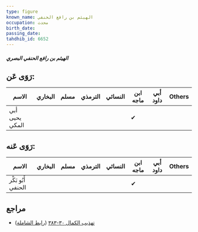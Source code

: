 ```yaml
---
type: figure
known_name: الهيثم بن رافع الحنفي
occupation: محدث
birth_date:
passing_date:
tahdhib_id: 6652
---
```

##### الهيثم بن رافع الحنفي البصري

## رَوَى عَن:
| الاسم          | البخاري | مسلم | الترمذي | النسائي | ابن ماجه | أبي داود | Others |
| -------------- | ------- | ---- | ------- | ------- | -------- | -------- | ------ |
| أبي يحيى المكي |         |      |         |         | ✔        |          |        |
## رَوَى عَنه:
| الاسم              | البخاري | مسلم | الترمذي | النسائي | ابن ماجه | أبي داود | Others |
| ------------------ | ------- | ---- | ------- | ------- | -------- | -------- | ------ |
| أَبُو بَكْر الحنفي |         |      |         |         | ✔        |          |        |
## مراجع
- [تهذيب الكمال ٣٠-٣٨٣](obsidian://open?vault=Tahdhib-al-Kamal&file=Figures/٦٦٥٢-الهيثم%20بن%20رافع%20الحنفي%20البصري) ([رابط الشاملة](https://shamela.ws/book/3722/16449))
